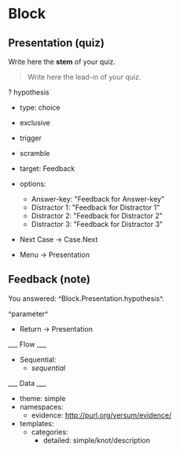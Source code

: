 Block
=====

## Presentation (quiz)

Write here the **stem** of your quiz.

> Write here the lead-in of your quiz.
>
? hypothesis
  * type: choice
  * exclusive
  * trigger
  * scramble
  * target: Feedback
  * options:
    * Answer-key: "Feedback for Answer-key"
    * Distractor 1: "Feedback for Distractor 1"
    * Distractor 2: "Feedback for Distractor 2"
    * Distractor 3: "Feedback for Distractor 3"

* Next Case -> Case.Next
* Menu -> Presentation

## Feedback (note)

You answered: ^Block.Presentation.hypothesis^.

^parameter^

* Return -> Presentation

___ Flow ___

* Sequential:
  * _sequential_

___ Data ___

* theme: simple
* namespaces:
  * evidence: http://purl.org/versum/evidence/
* templates:
  * categories:
    * detailed: simple/knot/description